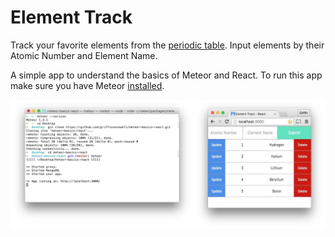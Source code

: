 # Element Track

Track your favorite elements from the [periodic table](https://en.wikipedia.org/wiki/Periodic_table). Input elements by their Atomic Number and Element Name.

A simple app to understand the basics of Meteor and React. To run this app make sure you have Meteor [installed](https://www.meteor.com/install).

![screenshot](screenshot.jpg)
